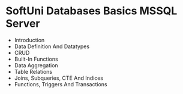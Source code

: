 # SoftUni Databases Basics MSSQL Server
- Introduction
- Data Definition And Datatypes
- CRUD
- Built-In Functions
- Data Aggregation
- Table Relations
- Joins, Subqueries, CTE And Indices
- Functions, Triggers And Transactions
